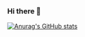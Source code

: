 ### Hi there 👋

[![Anurag's GitHub stats](https://github-readme-stats.vercel.app/api?username=liwangping)](https://github.com/anuraghazra/github-readme-stats)

